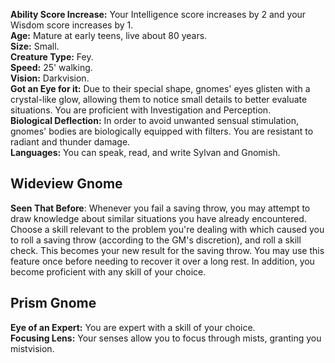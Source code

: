 **Ability Score Increase:** Your Intelligence score increases by 2 and your Wisdom score increases by 1.  
**Age:** Mature at early teens, live about 80 years.  
**Size:** Small.  
**Creature Type:** Fey.  
**Speed:** 25' walking.  
**Vision:** Darkvision.  
**Got an Eye for it:** Due to their special shape, gnomes' eyes glisten with a crystal-like glow, allowing them to notice small details to better evaluate situations. You are proficient with Investigation and Perception.  
**Biological Deflection:** In order to avoid unwanted sensual stimulation, gnomes' bodies are biologically equipped with filters. You are resistant to radiant and thunder damage.  
**Languages:** You can speak, read, and write Sylvan and Gnomish.
 
## Wideview Gnome
 
**Seen That Before**: Whenever you fail a saving throw, you may attempt to draw knowledge about similar situations you have already encountered. Choose a skill relevant to the problem you're dealing with which caused you to roll a saving throw (according to the GM's discretion), and roll a skill check. This becomes your new result for the saving throw. You may use this feature once before needing to recover it over a long rest. In addition, you become proficient with any skill of your choice.
 
## Prism Gnome
 
**Eye of an Expert:** You are expert with a skill of your choice.  
**Focusing Lens:** Your senses allow you to focus through mists, granting you mistvision.
